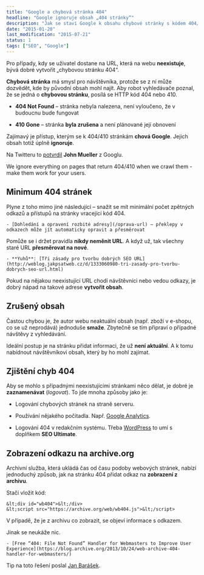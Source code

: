 ```yaml
---
title: "Google a chybová stránka 404"
headline: "Google ignoruje obsah „404 stránky“"
description: "Jak se staví Google k obsahu chybové stránky s kódem 404/410."
date: "2015-01-20"
last_modification: "2015-07-21"
status: 1
tags: ["SEO", "Google"]
---
```


Pro případy, kdy se uživatel dostane na URL, která na webu **neexistuje**, bývá dobré vytvořit „chybovou stránku 404“.

**Chybová stránka** má smysl pro návštěvníka, protože se z ní může dozvědět, kde by původní obsah mohl najít. Aby robot vyhledávače poznal, že se jedná o **chybovou stránku**, posílá se HTTP kód 404 nebo 410.

  - **404 Not Found** – stránka nebyla nalezena, není vyloučeno, že v budoucnu bude fungovat
  
  - **410 Gone** – stránka **byla zrušena** a není plánované její obnovení

Zajímavý je přístup, kterým se k 404/410 stránkám **chová Google**. Jejich obsah totiž úplně **ignoruje**.

Na Twitteru to [potvrdil](https://twitter.com/JohnMu/status/556889502187536384) **John Mueller** z Googlu.

  We ignore everything on pages that return 404/410 when we crawl them - make them work for your users.

## Minimum 404 stránek

Plyne z toho mimo jiné následující – snažit se mít minimální počet zpětných odkazů a přístupů na stránky vracející kód 404.

    - [Dohledání a opravení rozbité adresy](/oprava-url) – překlepy v odkazech může jít automaticky opravit a přesměrovat

Pomůže se i držet pravidla **nikdy neměnit URL**. A když už, tak všechny staré URL **přesměrovat na nové**.

    - **Yuhů**: [Tři zásady pro tvorbu dobrých SEO URL](http://weblog.jakpsatweb.cz/d/1333060980-tri-zasady-pro-tvorbu-dobrych-seo-url.html)

Pokud na nějakou neexistující URL chodí návštěvníci nebo vedou odkazy, je dobrý nápad na takové adrese **vytvořit obsah**.

## Zrušený obsah

Častou chybou je, že autor webu neaktuální obsah (např. zboží v e-shopu, co se už neprodává) jednoduše **smaže**. Zbytečně se tím připraví o případné návštěvy z vyhledávání.

Ideální postup je na stránku přidat informaci, že už **není aktuální**. A k tomu nabídnout návštěvníkovi obsah, který by ho mohl zajímat.

## Zjištění chyb 404

Aby se mohlo s případnými neexistujícími stránkami něco dělat, je dobré je **zaznamenávat** (*logovat*). To jde mnoha způsoby jako je:

  - Logování chybových stránek na straně serveru.

  - Používání nějakého počitadla. Např. [Google Analytics](/ga).

  - Logování 404 v redakčním systému. Třeba [WordPress](/wordpress) to umí s doplňkem **SEO Ultimate**.

## Zobrazení odkazu na archive.org

Archivní služba, která ukládá čas od času podoby webových stránek, nabízí jednoduchý způsob, jak na stránku 404 přidat odkaz na **zobrazení z archivu**.

Stačí vložit kód:

```
&lt;div id="wb404">&lt;/div>
&lt;script src="https://archive.org/web/wb404.js">&lt;/script>
```

V případě, že je z archivu co zobrazit, se objeví informace s odkazem.

Jinak se neukáže nic.

    - [Free “404: File Not Found” Handler for Webmasters to Improve User Experience](https://blog.archive.org/2013/10/24/web-archive-404-handler-for-webmasters/)

Tip na toto řešení poslal [Jan Barášek](http://baraja.cz/).
